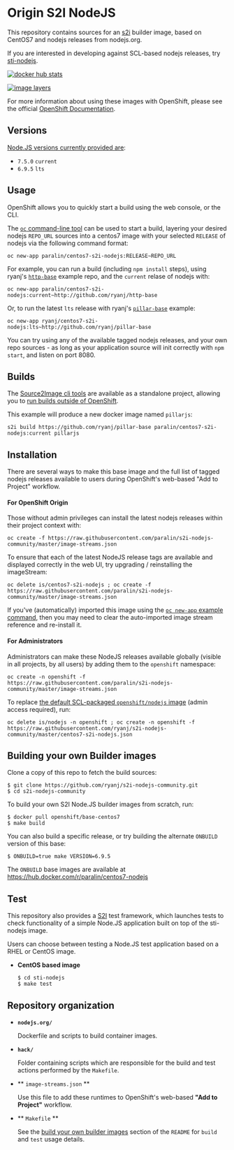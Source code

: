 Origin S2I NodeJS
=================

This repository contains sources for an [s2i](https://github.com/openshift/source-to-image) builder image, based on CentOS7 and nodejs releases from nodejs.org.

If you are interested in developing against SCL-based nodejs releases, try [sti-nodejs](https://github.com/openshift/sti-nodejs).

[![docker hub stats](http://dockeri.co/image/paralin/centos7-s2i-nodejs)](https://hub.docker.com/r/paralin/centos7-s2i-nodejs/)

[![image layers](https://imagelayers.io/badge/paralin/centos7-s2i-nodejs.svg)](https://imagelayers.io/?images=paralin%2Fcentos7-s2i-nodejs:current,paralin%2Fcentos7-s2i-nodejs:lts,paralin%2Fcentos7-s2i-nodejs:0.12,paralin%2Fcentos7-s2i-nodejs:0.10)

For more information about using these images with OpenShift, please see the
official [OpenShift Documentation](https://docs.openshift.org/latest/using_images/s2i_images/nodejs.html).

Versions
---------------
[Node.JS versions currently provided are](https://hub.docker.com/r/paralin/centos7-s2i-nodejs/tags/):

* `7.5.0` `current`
* `6.9.5` `lts`

Usage
---------------------------------

OpenShift allows you to quickly start a build using the web console, or the CLI.

The [`oc` command-line tool](https://github.com/openshift/origin/releases) can be used to start a build, layering your desired nodejs `REPO_URL` sources into a centos7 image with your selected `RELEASE` of nodejs via the following command format:

    oc new-app paralin/centos7-s2i-nodejs:RELEASE~REPO_URL

For example, you can run a build (including `npm install` steps), using ryanj's [`http-base`](http://github.com/ryanj/http-base) example repo, and the `current` relase of nodejs with:

    oc new-app paralin/centos7-s2i-nodejs:current~http://github.com/ryanj/http-base

Or, to run the latest `lts` release with ryanj's [`pillar-base`](http://github.com/ryanj/pillar-base) example:

    oc new-app ryanj/centos7-s2i-nodejs:lts~http://github.com/ryanj/pillar-base

You can try using any of the available tagged nodejs releases, and your own repo sources - as long as your application source will init correctly with `npm start`, and listen on port 8080.

Builds
------

The [Source2Image cli tools](https://github.com/openshift/source-to-image/releases) are available as a standalone project, allowing you to [run builds outside of OpenShift](https://github.com/paralin/s2i-nodejs-community/blob/master/nodejs.org/README.md#usage).

This example will produce a new docker image named `pillarjs`:

    s2i build https://github.com/ryanj/pillar-base paralin/centos7-s2i-nodejs:current pillarjs

Installation
---------------

There are several ways to make this base image and the full list of tagged nodejs releases available to users during OpenShift's web-based "Add to Project" workflow.

#### For OpenShift Origin
Those without admin privileges can install the latest nodejs releases within their project context with:

    oc create -f https://raw.githubusercontent.com/paralin/s2i-nodejs-community/master/image-streams.json

To ensure that each of the latest NodeJS release tags are available and displayed correctly in the web UI, try upgrading / reinstalling the imageStream:

    oc delete is/centos7-s2i-nodejs ; oc create -f https://raw.githubusercontent.com/paralin/s2i-nodejs-community/master/image-streams.json

If you've (automatically) imported this image using the [`oc new-app` example command](#usage), then you may need to clear the auto-imported image stream reference and re-install it.

#### For Administrators

Administrators can make these NodeJS releases available globally (visible in all projects, by all users) by adding them to the `openshift` namespace:

    oc create -n openshift -f https://raw.githubusercontent.com/paralin/s2i-nodejs-community/master/image-streams.json

To replace [the default SCL-packaged `openshift/nodejs` image](https://hub.docker.com/r/openshift/nodejs-010-centos7/) (admin access required), run:

    oc delete is/nodejs -n openshift ; oc create -n openshift -f https://raw.githubusercontent.com/ryanj/s2i-nodejs-community/master/centos7-s2i-nodejs.json

Building your own Builder images
--------------------------------
Clone a copy of this repo to fetch the build sources:

    $ git clone https://github.com/ryanj/s2i-nodejs-community.git
    $ cd s2i-nodejs-community

To build your own S2I Node.JS builder images from scratch, run:

    $ docker pull openshift/base-centos7
    $ make build

You can also build a specific release, or try building the alternate `ONBUILD` version of this base:

    $ ONBUILD=true make VERSION=6.9.5

The `ONBUILD` base images are available at https://hub.docker.com/r/paralin/centos7-nodejs

Test
---------------------
This repository also provides a [S2I](https://github.com/openshift/source-to-image) test framework,
which launches tests to check functionality of a simple Node.JS application built on top of the sti-nodejs image.

Users can choose between testing a Node.JS test application based on a RHEL or CentOS image.

*  **CentOS based image**

    ```
    $ cd sti-nodejs
    $ make test
    ```

Repository organization
------------------------
* **`nodejs.org/`**

    Dockerfile and scripts to build container images.

* **`hack/`**

    Folder containing scripts which are responsible for the build and test actions performed by the `Makefile`.

* ** `image-streams.json` **

    Use this file to add these runtimes to OpenShift's web-based **"Add to Project"** workflow.

* ** `Makefile` **

    See the [build your own builder images](#build_your_own_builder_images) section of the `README` for `build` and `test` usage details.
